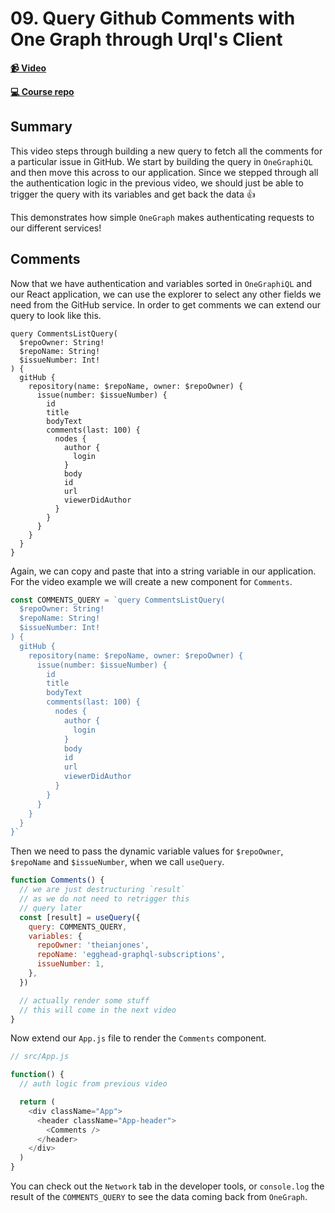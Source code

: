 # 09. Query Github Comments with One Graph through Urql's Client

**[📹 Video](https://egghead.io/lessons/graphql-query-github-comments-with-one-graph-through-urql-s-client?pl=build-a-github-issue-viewer-in-react-and-graphql-be5a)**

**[💻 Course repo](https://github.com/theianjones/egghead-graphql-subscriptions)**

## Summary

This video steps through building a new query to fetch all the comments for a particular issue in GitHub. We start by building the query in `OneGraphiQL` and then move this across to our application. Since we stepped through all the authentication logic in the previous video, we should just be able to trigger the query with its variables and get back the data 👍

This demonstrates how simple `OneGraph` makes authenticating requests to our different services!

## Comments

Now that we have authentication and variables sorted in `OneGraphiQL` and our React application, we can use the explorer to select any other fields we need from the GitHub service. In order to get comments we can extend our query to look like this.

```gql
query CommentsListQuery(
  $repoOwner: String!
  $repoName: String!
  $issueNumber: Int!
) {
  gitHub {
    repository(name: $repoName, owner: $repoOwner) {
      issue(number: $issueNumber) {
        id
        title
        bodyText
        comments(last: 100) {
          nodes {
            author {
              login
            }
            body
            id
            url
            viewerDidAuthor
          }
        }
      }
    }
  }
}
```

Again, we can copy and paste that into a string variable in our application. For the video example we will create a new component for `Comments`.

```js
const COMMENTS_QUERY = `query CommentsListQuery(
  $repoOwner: String!
  $repoName: String!
  $issueNumber: Int!
) {
  gitHub {
    repository(name: $repoName, owner: $repoOwner) {
      issue(number: $issueNumber) {
        id
        title
        bodyText
        comments(last: 100) {
          nodes {
            author {
              login
            }
            body
            id
            url
            viewerDidAuthor
          }
        }
      }
    }
  }
}`
```

Then we need to pass the dynamic variable values for `$repoOwner`, `$repoName` and `$issueNumber`, when we call `useQuery`.

```js
function Comments() {
  // we are just destructuring `result`
  // as we do not need to retrigger this
  // query later
  const [result] = useQuery({
    query: COMMENTS_QUERY,
    variables: {
      repoOwner: 'theianjones',
      repoName: 'egghead-graphql-subscriptions',
      issueNumber: 1,
    },
  })

  // actually render some stuff
  // this will come in the next video
}
```

Now extend our `App.js` file to render the `Comments` component.

```js
// src/App.js

function() {
  // auth logic from previous video

  return (
    <div className="App">
      <header className="App-header">
        <Comments />
      </header>
    </div>
  )
}
```

You can check out the `Network` tab in the developer tools, or `console.log` the result of the `COMMENTS_QUERY` to see the data coming back from `OneGraph`.
